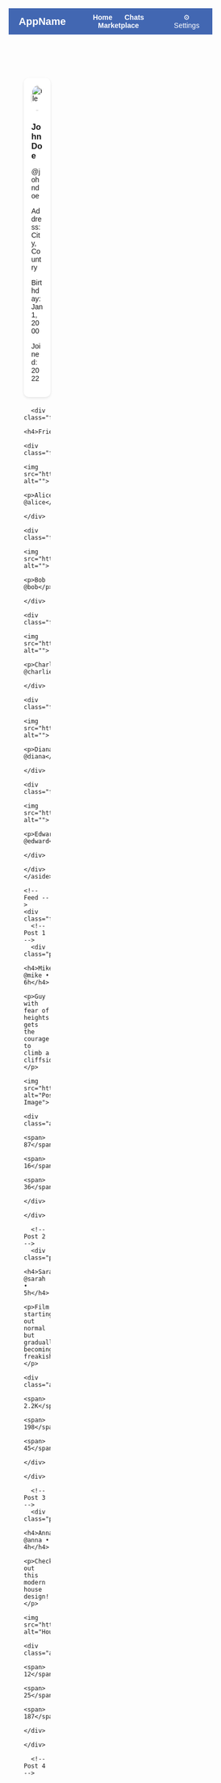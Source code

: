 <!DOCTYPE html>
<html lang="en">
<head>
  <meta charset="UTF-8">
  <title>News Feed Page</title>
  <style>
    * {
      margin: 0;
      padding: 0;
      box-sizing: border-box;
      font-family: Arial, sans-serif;
    }

    body {
      background: #f4f4f9;
      color: #333;
    }

    /* Navbar */
    header {
      position: sticky;
      top: 0;
      background: #4267B2;
      color: #fff;
      padding: 10px 20px;
      display: flex;
      justify-content: space-between;
      align-items: center;
      z-index: 1000;
    }

    .navbar-left {
      font-weight: bold;
      font-size: 20px;
    }

    .navbar-center a {
      color: white;
      margin: 0 10px;
      text-decoration: none;
      font-weight: bold;
    }

    .navbar-right {
      position: relative;
    }

    .dropdown {
      display: none;
      position: absolute;
      right: 0;
      background: white;
      color: black;
      box-shadow: 0 2px 5px rgba(0,0,0,0.2);
      border-radius: 5px;
      overflow: hidden;
    }

    .dropdown a {
      display: block;
      padding: 10px;
      text-decoration: none;
      color: black;
    }

    .dropdown a:hover {
      background: #f0f0f0;
    }

    .navbar-right:hover .dropdown {
      display: block;
    }

    /* Layout */
    main {
      display: flex;
      padding: 20px;
    }

    aside {
      width: 20%;
      padding: 10px;
    }

    .feed {
      width: 80%;
      padding: 10px;
    }

    /* Profile */
    .profile, .friends {
      background: white;
      padding: 15px;
      border-radius: 10px;
      margin-bottom: 20px;
      box-shadow: 0 2px 5px rgba(0,0,0,0.1);
    }

    .profile img, .friends img {
      width: 50px;
      height: 50px;
      border-radius: 50%;
      margin-right: 10px;
    }

    .friend {
      display: flex;
      align-items: center;
      margin: 10px 0;
    }

    /* Post cards */
    .post {
      background: white;
      border-radius: 10px;
      padding: 15px;
      margin-bottom: 20px;
      box-shadow: 0 2px 5px rgba(0,0,0,0.1);
    }

    .post img {
      width: 100%;
      border-radius: 10px;
      margin-top: 10px;
    }

    .post .actions {
      display: flex;
      justify-content: space-between;
      margin-top: 10px;
      font-size: 14px;
      color: #555;
    }

    footer {
      text-align: center;
      padding: 15px;
      background: #4267B2;
      color: white;
      margin-top: 20px;
    }
  </style>
</head>
<body>
  <!-- Header -->
  <header>
    <div class="navbar-left">AppName</div>
    <div class="navbar-center">
      <a href="#">Home</a>
      <a href="#">Chats</a>
      <a href="#">Marketplace</a>
    </div>
    <div class="navbar-right">
      ⚙️ Settings
      <div class="dropdown">
        <a href="#">Profile</a>
        <a href="#">Log out</a>
      </div>
    </div>
  </header>

  <!-- Main Content -->
  <main>
    <!-- Aside -->
    <aside>
      <div class="profile">
        <img src="https://via.placeholder.com/50" alt="Profile">
        <h3>John Doe</h3>
        <p>@johndoe</p>
        <p> Address: City, Country</p>
        <p> Birthday: Jan 1, 2000</p>
        <p> Joined: 2022</p>
      </div>

      <div class="friends">
        <h4>Friends</h4>
        <div class="friend">
          <img src="https://via.placeholder.com/50" alt="">
          <p>Alice @alice</p>
        </div>
        <div class="friend">
          <img src="https://via.placeholder.com/50" alt="">
          <p>Bob @bob</p>
        </div>
        <div class="friend">
          <img src="https://via.placeholder.com/50" alt="">
          <p>Charlie @charlie</p>
        </div>
        <div class="friend">
          <img src="https://via.placeholder.com/50" alt="">
          <p>Diana @diana</p>
        </div>
        <div class="friend">
          <img src="https://via.placeholder.com/50" alt="">
          <p>Edward @edward</p>
        </div>
      </div>
    </aside>

    <!-- Feed -->
    <div class="feed">
      <!-- Post 1 -->
      <div class="post">
        <h4>Mike @mike • 6h</h4>
        <p>Guy with fear of heights gets the courage to climb a cliffside!</p>
        <img src="https://via.placeholder.com/600x300" alt="Post Image">
        <div class="actions">
          <span> 87</span>
          <span> 16</span>
          <span> 36</span>
        </div>
      </div>

      <!-- Post 2 -->
      <div class="post">
        <h4>Sarah @sarah • 5h</h4>
        <p>Film starting out normal but gradually becoming freakish?</p>
        <div class="actions">
          <span> 2.2K</span>
          <span> 198</span>
          <span> 45</span>
        </div>
      </div>

      <!-- Post 3 -->
      <div class="post">
        <h4>Anna @anna • 4h</h4>
        <p>Check out this modern house design!</p>
        <img src="https://via.placeholder.com/600x300" alt="House">
        <div class="actions">
          <span> 12</span>
          <span> 25</span>
          <span> 187</span>
        </div>
      </div>

      <!-- Post 4 -->
